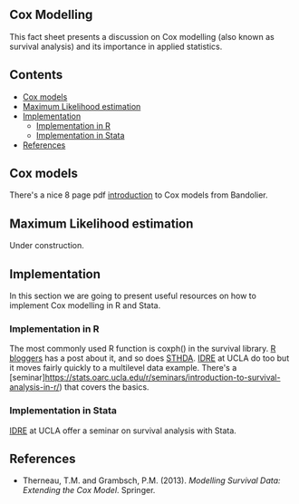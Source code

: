 ## Cox Modelling

This fact sheet presents a discussion on Cox modelling (also known as survival analysis) and its importance in applied statistics.

## Contents

- [Cox models](#cox_models)
- [Maximum Likelihood estimation](#MLE_cox)
- [Implementation](#cox_implementation)
    - [Implementation in R](#cox_in_r)
    - [Implementation in Stata](#cox_in_stata)
- [References](#cox_ref)

## <a class=anchor id=cox_models></a> Cox models

There's a nice 8 page pdf [introduction](http://www.bandolier.org.uk/painres/download/whatis/COX_MODEL.pdf) to Cox models from Bandolier.

## <a class=anchor id=MLE_cox></a> Maximum Likelihood estimation

Under construction. 

## <a class=anchor id=cox_implementation></a> Implementation

In this section we are going to present useful resources on how to implement Cox modelling in R and Stata.

### <a class=anchor id=cox_in_r></a> Implementation in R

The most commonly used R function is coxph() in the survival library. [R bloggers](https://www.r-bloggers.com/2016/12/cox-proportional-hazards-model/) has a post about it, and so does [STHDA](https://sthda.com/english/wiki/cox-proportional-hazards-model). [IDRE](https://stats.oarc.ucla.edu/r/dae/mixed-effects-cox-regression/) at UCLA do too but it moves fairly quickly to a multilevel data example. There's a [seminar]https://stats.oarc.ucla.edu/r/seminars/introduction-to-survival-analysis-in-r/) that covers the basics.

### <a class=anchor id=cox_in_stata></a> Implementation in Stata

[IDRE](https://stats.oarc.ucla.edu/stata/seminars/stata-survival/) at UCLA offer a seminar on survival analysis with Stata. 

## <a class=anchor id=cox_ref></a> References

* Therneau, T.M. and Grambsch, P.M. (2013). *Modelling Survival Data: Extending the Cox Model*. Springer. 

